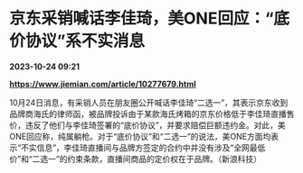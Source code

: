 # 京东采销喊话李佳琦，美ONE回应：“底价协议”系不实消息

**2023-10-24 09:21**

**https://www.jiemian.com/article/10277679.html**

10月24日消息，有采销人员在朋友圈公开喊话李佳琦“二选一”，其表示京东收到品牌商海氏的律师函，被品牌投诉由于某款海氏烤箱的京东价格低于李佳琦直播售价，违反了他们与李佳琦签署的“底价协议”，并要求赔偿巨额违约金。对此，美ONE回应称，纯属躺枪。对于“底价协议”和“二选一”的说法，美ONE方面均表示“不实信息”，李佳琦直播间与品牌方签定的合约中并没有涉及“全网最低价”和“二选一”的约束条款，直播间商品的定价权在于品牌。（新浪科技）